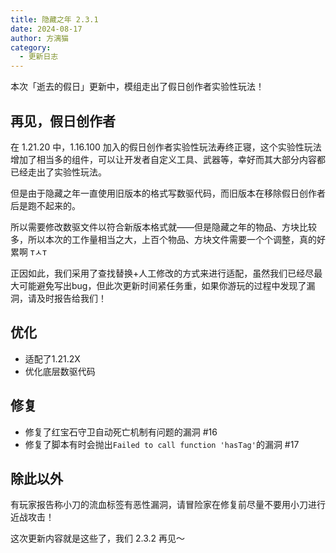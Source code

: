 ```yaml
---
title: 隐藏之年 2.3.1
date: 2024-08-17
author: 方漓猫
category:
  - 更新日志
---
```

本次「逝去的假日」更新中，模组走出了假日创作者实验性玩法！

<!-- more -->
## 再见，假日创作者
在 1.21.20 中，1.16.100 加入的假日创作者实验性玩法寿终正寝，这个实验性玩法增加了相当多的组件，可以让开发者自定义工具、武器等，幸好而其大部分内容都已经走出了实验性玩法。

但是由于隐藏之年一直使用旧版本的格式写数驱代码，而旧版本在移除假日创作者后是跑不起来的。

所以需要修改数驱文件以符合新版本格式就——但是隐藏之年的物品、方块比较多，所以本次的工作量相当之大，上百个物品、方块文件需要一个个调整，真的好累啊 ᴛㅅᴛ

正因如此，我们采用了查找替换+人工修改的方式来进行适配，虽然我们已经尽最大可能避免写出bug，但此次更新时间紧任务重，如果你游玩的过程中发现了漏洞，请及时报告给我们！

## 优化
- 适配了1.21.2X
- 优化底层数驱代码

## 修复
- 修复了红宝石守卫自动死亡机制有问题的漏洞 #16
- 修复了脚本有时会抛出`Failed to call function 'hasTag'`的漏洞 #17

## 除此以外
有玩家报告称小刀的流血标签有恶性漏洞，请冒险家在修复前尽量不要用小刀进行近战攻击！

这次更新内容就是这些了，我们 2.3.2 再见～